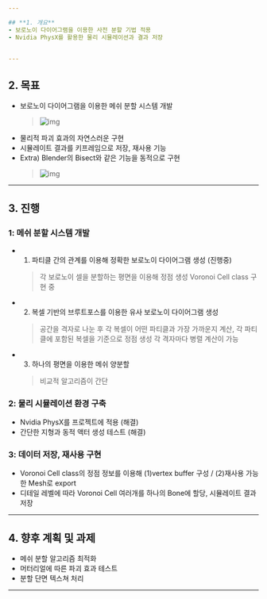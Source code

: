 ```yaml
---

## **1. 개요**
- 보로노이 다이어그램을 이용한 사전 분할 기법 적용  
- Nvidia PhysX를 활용한 물리 시뮬레이션과 결과 저장


---
```


## **2. 목표**
- 보로노이 다이어그램을 이용한 메쉬 분할 시스템 개발
  > ![img](https://github.com/sturdyChair/asset/blob/main/chaosdestruction_hero.png)
- 물리적 파괴 효과의 자연스러운 구현
- 시뮬레이트 결과를 키프레임으로 저장, 재사용 기능
- Extra) Blender의 Bisect와 같은 기능을 동적으로 구현
  > ![img](https://i.gifer.com/5S2u.gif)
---

## **3. 진행**

### **1: 메쉬 분할 시스템 개발**
- 1. 파티클 간의 관계를 이용해 정확한 보로노이 다이어그램 생성 (진행중)
	> 각 보로노이 셀을 분할하는 평면을 이용해 정점 생성
	> Voronoi Cell class 구현 중
- 2. 복셀 기반의 브루트포스를 이용한 유사 보로노이 다이어그램 생성
	> 공간을 격자로 나눈 후 각 복셀이 어떤 파티클과 가장 가까운지 계산, 각 파티클에 포함된 복셀을 기준으로 정점 생성
 	> 각 격자마다 병렬 계산이 가능
- 3. 하나의 평면을 이용한 메쉬 양분할
	> 비교적 알고리즘이 간단

### **2: 물리 시뮬레이션 환경 구축**
- Nvidia PhysX를 프로젝트에 적용 (해결)
- 간단한 지형과 동적 액터 생성 테스트 (해결)


### **3: 데이터 저장, 재사용 구현**
- Voronoi Cell class의 정점 정보를 이용해 (1)vertex buffer 구성 / (2)재사용 가능한 Mesh로 export
- 디테일 레벨에 따라 Voronoi Cell 여러개를 하나의 Bone에 할당, 시뮬레이트 결과 저장

---


## **4. 향후 계획 및 과제**
- 메쉬 분할 알고리즘 최적화  
- 머터리얼에 따른 파괴 효과 테스트
- 분할 단면 텍스쳐 처리

---

